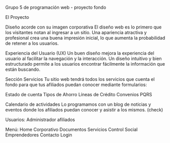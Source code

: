 Grupo 5 de programación web - proyecto fondo

El Proyecto

Diseño acorde con su imagen corporativa El diseño web es lo primero que los visitantes notan al ingresar a un sitio. Una apariencia atractiva y profesional crea una buena impresión inicial, lo que aumenta la probabilidad de retener a los usuarios.

Experiencia del Usuario (UX) Un buen diseño mejora la experiencia del usuario al facilitar la navegación y la interacción. Un diseño intuitivo y bien estructurado permite a los usuarios encontrar fácilmente la información que están buscando.

Sección Servicios Tu sitio web tendrá todos los servicios que cuenta el fondo para que tus afiliados puedan conocer mediante formularios:

Estado de cuenta Tipos de Ahorro Líneas de Crédito Convenios PQRS

Calendario de actividades Lo programamos con un blog de noticias y eventos donde los afiliados puedan conocer y asistir a los mismos. (check)

Usuarios: Administrador afiliados

Menú: Home Corporativo Documentos Servicios Control Social Emprendedores Contacto Login
